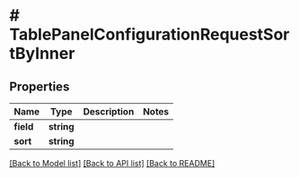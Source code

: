 # # TablePanelConfigurationRequestSortByInner

## Properties

Name | Type | Description | Notes
------------ | ------------- | ------------- | -------------
**field** | **string** |  |
**sort** | **string** |  |

[[Back to Model list]](../../README.md#models) [[Back to API list]](../../README.md#endpoints) [[Back to README]](../../README.md)
